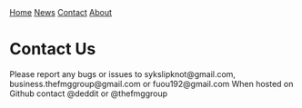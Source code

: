 <html>
<head>
<link rel="stylesheet" href="stylesheet.css">
<title>A testing area- Wow!</title>
</head>
  
<body>
  
<div class="topnav">
  <a href="https://thefmggroup.github.io">Home</a>
  <a href="#news">News</a>
  <a class="active" href="#contact">Contact</a>
  <a href="https://thefmggroup.github.io/about">About</a>
</div> 
  
<h1>Contact Us</h1>

<p>Please report any bugs or issues to sykslipknot@gmail.com, business.thefmggroup@gmail.com or fuou192@gmail.com
When hosted on Github contact @deddit or @thefmggroup</p>
  
</body>
</html>
